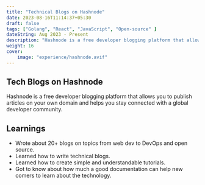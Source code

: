 ```yaml
---
title: "Technical Blogs on Hashnode"
date: 2023-08-16T11:14:37+05:30
draft: false
tags: ["Golang", "React", "JavaScript", "Open-source" ]
dateString: Aug 2023 - Present
description: "Hashnode is a free developer blogging platform that allows you to publish articles on your own domain and helps you stay connected with a global developer community."
weight: 16
cover:
    image: "experience/hashnode.avif"
---
```


## Tech Blogs on Hashnode

Hashnode is a free developer blogging platform that allows you to publish articles on your own domain and helps you stay connected with a global developer community.

## Learnings

- Wrote about 20+ blogs on topics from web dev to DevOps and open source.
- Learned how to write technical blogs.
- Learned how to create simple and understandable tutorials.
- Got to know about how much a good documentation can help new comers to learn about the technology.